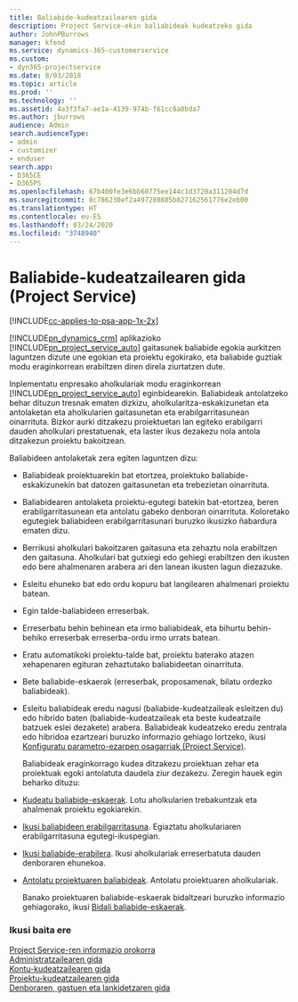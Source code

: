 ```yaml
---
title: Baliabide-kudeatzailearen gida
description: Project Service-ekin baliabideak kudeatzeko gida
author: JohnPBurrows
manager: kfend
ms.service: dynamics-365-customerservice
ms.custom:
- dyn365-projectservice
ms.date: 8/03/2018
ms.topic: article
ms.prod: ''
ms.technology: ''
ms.assetid: 4a3f3fa7-ae1a-4139-974b-f61cc8a8bda7
ms.author: jburrows
audience: Admin
search.audienceType:
- admin
- customizer
- enduser
search.app:
- D365CE
- D365PS
ms.openlocfilehash: 67b400fe3e6bb60775ee144c1d3720a311204d7d
ms.sourcegitcommit: 8c786230ef2a497280885b827162561776e2eb00
ms.translationtype: HT
ms.contentlocale: eu-ES
ms.lasthandoff: 03/24/2020
ms.locfileid: "3748940"
---
```

# <a name="resource-manager-guide-project-service"></a>Baliabide-kudeatzailearen gida (Project Service)

[!INCLUDE[cc-applies-to-psa-app-1x-2x](../includes/cc-applies-to-psa-app-1x-2x.md)]

[!INCLUDE[pn_dynamics_crm](../includes/pn-dynamics-crm.md)] aplikazioko [!INCLUDE[pn_project_service_auto](../includes/pn-project-service-auto.md)] gaitasunek baliabide egokia aurkitzen laguntzen dizute une egokian eta proiektu egokirako, eta baliabide guztiak modu eraginkorrean erabiltzen diren direla ziurtatzen dute.  
  
 Inplementatu enpresako aholkulariak modu eraginkorrean [!INCLUDE[pn_project_service_auto](../includes/pn-project-service-auto.md)] eginbidearekin. Baliabideak antolatzeko behar dituzun tresnak ematen dizkizu, aholkularitza-eskakizunetan eta antolaketan eta aholkularien gaitasunetan eta erabilgarritasunean oinarrituta. Bizkor aurki ditzakezu proiektuetan lan egiteko erabilgarri dauden aholkulari prestatuenak, eta laster ikus dezakezu nola antola ditzakezun proiektu bakoitzean.  
  
 Baliabideen antolaketak zera egiten laguntzen dizu:  
  
- Baliabideak proiektuarekin bat etortzea, proiektuko baliabide-eskakizunekin bat datozen gaitasunetan eta trebezietan oinarrituta.  
  
- Baliabidearen antolaketa proiektu-egutegi batekin bat-etortzea, beren erabilgarritasunean eta antolatu gabeko denboran oinarrituta. Koloretako egutegiek baliabideen erabilgarritasunari buruzko ikusizko ñabardura ematen dizu.  
  
- Berrikusi aholkulari bakoitzaren gaitasuna eta zehaztu nola erabiltzen den gaitasuna. Aholkulari bat gutxiegi edo gehiegi erabiltzen den ikusten edo bere ahalmenaren arabera ari den lanean ikusten lagun diezazuke.  
  
- Esleitu ehuneko bat edo ordu kopuru bat langilearen ahalmenari proiektu batean.  
  
- Egin talde-baliabideen erreserbak.  
  
- Erreserbatu behin behinean eta irmo baliabideak, eta bihurtu behin-behiko erreserbak erreserba-ordu irmo urrats batean.  
  
- Eratu automatikoki proiektu-talde bat, proiektu baterako atazen xehapenaren egituran zehaztutako baliabideetan oinarrituta.  
  
- Bete baliabide-eskaerak (erreserbak, proposamenak, bilatu ordezko baliabideak).  
  
- Esleitu baliabideak eredu nagusi (baliabide-kudeatzaileak esleitzen du) edo hibrido baten (baliabide-kudeatzaileak eta beste kudeatzaile batzuek eslei dezakete) arabera. Baliabideak kudeatzeko eredu zentrala edo hibridoa ezartzeari buruzko informazio gehiago lortzeko, ikusi [Konfiguratu parametro-ezarpen osagarriak (Project Service)](../project-service/configure-additional-parameters-settings.md).  
  
  Baliabideak eraginkorrago kudea ditzakezu proiektuan zehar eta proiektuak egoki antolatuta daudela ziur dezakezu. Zeregin hauek egin beharko dituzu:  
  
- [Kudeatu baliabide-eskaerak](../project-service/manage-resource-requests.md). Lotu aholkularien trebakuntzak eta ahalmenak proiektu egokiarekin.  
  
- [Ikusi baliabideen erabilgarritasuna](../project-service/view-resource-availability.md). Egiaztatu aholkulariaren erabilgarritasuna egutegi-ikuspegian.  
  
- [Ikusi baliabide-erabilera](../project-service/view-resource-utilization.md). Ikusi aholkulariak erreserbatuta dauden denboraren ehunekoa.  
  
- [Antolatu proiektuaren baliabideak](../project-service/schedule-resources-project.md). Antolatu proiektuaren aholkulariak.  
  
  Banako proiektuaren baliabide-eskaerak bidaltzeari buruzko informazio gehiagorako, ikusi [Bidali baliabide-eskaerak](../project-service/submit-resource-requests.md).  
  
### <a name="see-also"></a>Ikusi baita ere  
 [Project Service-ren informazio orokorra](../project-service/overview.md)   
 [Administratzailearen gida](../project-service/admin-guide.md)   
 [Kontu-kudeatzailearen gida](../project-service/account-manager-guide.md)   
 [Proiektu-kudeatzailearen gida](../project-service/project-manager-guide.md)   
 [Denboraren, gastuen eta lankidetzaren gida](../project-service/time-expense-collaboration-guide.md)
